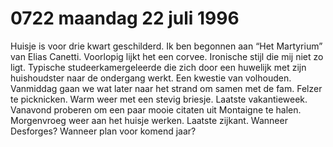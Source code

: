 # 0722 maandag 22 juli 1996
Huisje is voor drie kwart geschilderd. Ik ben begonnen aan “Het Martyrium” van Elias Canetti. Voorlopig lijkt het een corvee. Ironische stijl die mij niet zo ligt. Typische studeerkamergeleerde die zich door een huwelijk met zijn huishoudster naar de ondergang werkt. Een kwestie van volhouden. Vanmiddag gaan we wat later naar het strand om samen met de fam. Felzer te picknicken. Warm weer met een stevig briesje. Laatste vakantieweek. Vanavond proberen om een paar mooie citaten uit Montaigne te halen. Morgenvroeg weer aan het huisje werken. Laatste zijkant. Wanneer Desforges? Wanneer plan voor komend jaar?